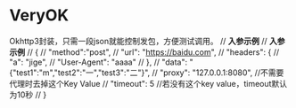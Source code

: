 # VeryOK

Okhttp3封装，只需一段json就能控制发包，方便测试调用。
        //        ******************入参示例******************
        //        ******************入参示例******************
//        {
//             "method":"post",
//            "url": "https://baidu.com",
//                "headers": {
//                               "a": "jige",
//                              "User-Agent": "aaaa"
//        },
//            "data": "{\"test1\":\"m\",\"test2\":\"一\",\"test3\":\"二\"}",
//                "proxy": "127.0.0.1:8080",   //不需要代理时去掉这个Key Value
//                "timeout": 5                //若没有这个key value，timeout默认为10秒
//        }
